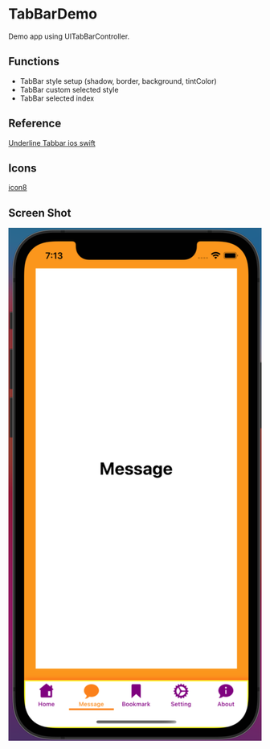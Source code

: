 # TabBarDemo
Demo app using UITabBarController.

## Functions
- TabBar style setup (shadow, border, background, tintColor)
- TabBar custom selected style
- TabBar selected index

## Reference
[Underline Tabbar ios swift](https://nitishrajput912.medium.com/underline-tabbar-ios-swift-1ae53ac4a75f)

## Icons
[icon8](https://icons8.com/)

## Screen Shot
![Screen Shot](https://github.com/SheinThuLwin/TabBarDemo/blob/main/Doc/Screenshot/Screen%20Shot%202022-02-21%20at%207.13.36%20PM.png)
